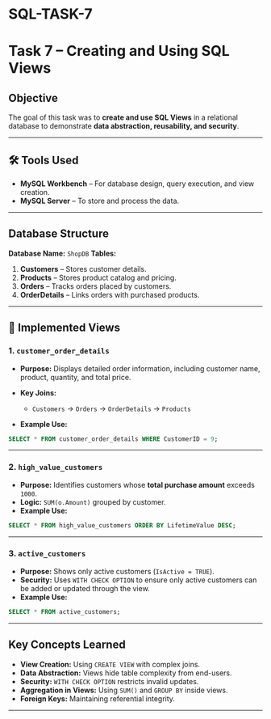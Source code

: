 # SQL-TASK-7

# Task 7 – Creating and Using SQL Views

## Objective

The goal of this task was to **create and use SQL Views** in a relational database to demonstrate **data abstraction, reusability, and security**.

---

## 🛠 Tools Used

* **MySQL Workbench** – For database design, query execution, and view creation.
* **MySQL Server** – To store and process the data.

---

## Database Structure

**Database Name:** `ShopDB`
**Tables:**

1. **Customers** – Stores customer details.
2. **Products** – Stores product catalog and pricing.
3. **Orders** – Tracks orders placed by customers.
4. **OrderDetails** – Links orders with purchased products.

---

## 📌 Implemented Views

### 1. `customer_order_details`

* **Purpose:** Displays detailed order information, including customer name, product, quantity, and total price.
* **Key Joins:**

  * `Customers` → `Orders` → `OrderDetails` → `Products`
* **Example Use:**

```sql
SELECT * FROM customer_order_details WHERE CustomerID = 9;
```

---

### 2. `high_value_customers`

* **Purpose:** Identifies customers whose **total purchase amount** exceeds `1000`.
* **Logic:** `SUM(o.Amount)` grouped by customer.
* **Example Use:**

```sql
SELECT * FROM high_value_customers ORDER BY LifetimeValue DESC;
```

---

### 3. `active_customers`

* **Purpose:** Shows only active customers (`IsActive = TRUE`).
* **Security:** Uses `WITH CHECK OPTION` to ensure only active customers can be added or updated through the view.
* **Example Use:**

```sql
SELECT * FROM active_customers;
```

---

## Key Concepts Learned

* **View Creation:** Using `CREATE VIEW` with complex joins.
* **Data Abstraction:** Views hide table complexity from end-users.
* **Security:** `WITH CHECK OPTION` restricts invalid updates.
* **Aggregation in Views:** Using `SUM()` and `GROUP BY` inside views.
* **Foreign Keys:** Maintaining referential integrity.

---
